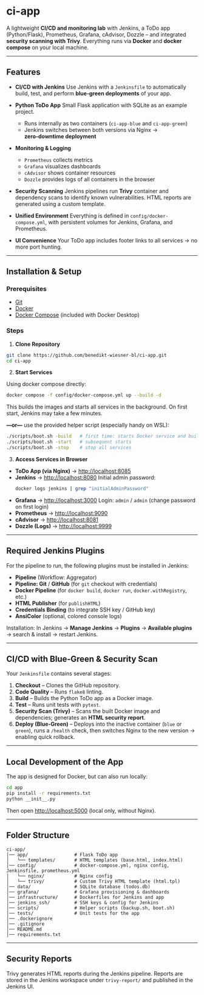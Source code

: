 # ci-app

A lightweight **CI/CD and monitoring lab** with Jenkins, a ToDo app (Python/Flask), Prometheus, Grafana, cAdvisor, Dozzle – and integrated **security scanning with Trivy**.
Everything runs via **Docker** and **docker compose** on your local machine.

---

## Features

- **CI/CD with Jenkins**
  Use Jenkins with a `Jenkinsfile` to automatically build, test, and perform **blue‑green deployments** of your app.

- **Python ToDo App**
  Small Flask application with SQLite as an example project.
  - Runs internally as two containers (`ci-app-blue` and `ci-app-green`)
  - Jenkins switches between both versions via Nginx → **zero‑downtime deployment**

- **Monitoring & Logging**
  - `Prometheus` collects metrics
  - `Grafana` visualizes dashboards
  - `cAdvisor` shows container resources
  - `Dozzle` provides logs of all containers in the browser

- **Security Scanning**
  Jenkins pipelines run **Trivy** container and dependency scans to identify known vulnerabilities.
  HTML reports are generated using a custom template.

- **Unified Environment**
  Everything is defined in `config/docker-compose.yml`, with persistent volumes for Jenkins, Grafana, and Prometheus.

- **UI Convenience**
  Your ToDo app includes footer links to all services → no more port hunting.

---

## Installation & Setup

### Prerequisites

- [Git](https://git-scm.com/)
- [Docker](https://docs.docker.com/get-docker/)
- [Docker Compose](https://docs.docker.com/compose/) (included with Docker Desktop)

### Steps

1. **Clone Repository**

```bash
git clone https://github.com/benedikt-wiesner-bl/ci-app.git
cd ci-app
```

2. **Start Services**

Using docker compose directly:

```bash
docker compose -f config/docker-compose.yml up --build -d
```

This builds the images and starts all services in the background.
On first start, Jenkins may take a few minutes.

**—or—** use the provided helper script (especially handy on WSL):

```bash
./scripts/boot.sh -build   # first time: starts Docker service and builds/starts all services
./scripts/boot.sh -start   # subsequent starts
./scripts/boot.sh -stop    # stop all services
```

3. **Access Services in Browser**

- **ToDo App (via Nginx)** → <http://localhost:8085>
- **Jenkins** → <http://localhost:8080>
  Initial admin password:
  ```bash
  docker logs jenkins | grep "initialAdminPassword"
  ```
- **Grafana** → <http://localhost:3000>
  Login: `admin` / `admin` (change password on first login)
- **Prometheus** → <http://localhost:9090>
- **cAdvisor** → <http://localhost:8081>
- **Dozzle (Logs)** → <http://localhost:9999>

---

## Required Jenkins Plugins

For the pipeline to run, the following plugins must be installed in Jenkins:

- **Pipeline** (Workflow: Aggregator)
- **Pipeline: Git** / **GitHub** (for `git` checkout with credentials)
- **Docker Pipeline** (for `docker build`, `docker run`, `docker.withRegistry`, etc.)
- **HTML Publisher** (for `publishHTML`)
- **Credentials Binding** (to integrate SSH key / GitHub key)
- **AnsiColor** (optional, colored console logs)

Installation:
In Jenkins → **Manage Jenkins** → **Plugins** → **Available plugins** → search & install → restart Jenkins.

---

## CI/CD with Blue‑Green & Security Scan

Your `Jenkinsfile` contains several stages:

1. **Checkout** – Clones the GitHub repository.
2. **Code Quality** – Runs `flake8` linting.
3. **Build** – Builds the Python ToDo app as a Docker image.
4. **Test** – Runs unit tests with `pytest`.
5. **Security Scan (Trivy)** – Scans the built Docker image and dependencies; generates an **HTML security report**.
6. **Deploy (Blue‑Green)** – Deploys into the inactive container (`blue` or `green`), runs a `/health` check, then switches Nginx to the new version → enabling quick rollback.

---

## Local Development of the App

The app is designed for Docker, but can also run locally:

```bash
cd app
pip install -r requirements.txt
python __init__.py
```

Then open <http://localhost:5000> (local only, without Nginx).

---

## Folder Structure

```
ci-app/
│── app/                 # Flask ToDo app
│   └── templates/       # HTML templates (base.html, index.html)
│── config/              # docker-compose.yml, nginx config, Jenkinsfile, prometheus.yml
│   └── nginx/           # Nginx config
│   └── trivy/           # Custom Trivy HTML template (html.tpl)
│── data/                # SQLite database (todos.db)
│── grafana/             # Grafana provisioning & dashboards
│── infrastructure/      # Dockerfiles for Jenkins and app
│── jenkins_ssh/         # SSH keys & config for Jenkins
│── scripts/             # Helper scripts (backup.sh, boot.sh)
│── tests/               # Unit tests for the app
│── .dockerignore
│── .gitignore
│── README.md
│── requirements.txt
```

---

## Security Reports

Trivy generates HTML reports during the Jenkins pipeline.
Reports are stored in the Jenkins workspace under `trivy-report/` and published in the Jenkins UI.
